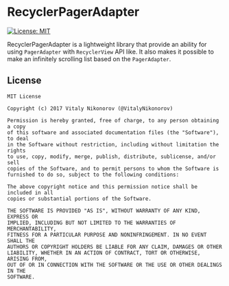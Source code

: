 # RecyclerPagerAdapter
[![License: MIT](https://img.shields.io/badge/License-MIT-yellow.svg)](https://opensource.org/licenses/MIT)

RecyclerPagerAdapter is a lightweight library that provide an ability for using `PagerAdapter` with `RecyclerView` API like. 
It also makes it possible to make an infinitely scrolling list based on the `PagerAdapter`.

## License
```
MIT License

Copyright (c) 2017 Vitaly Nikonorov (@VitalyNikonorov)

Permission is hereby granted, free of charge, to any person obtaining a copy
of this software and associated documentation files (the "Software"), to deal
in the Software without restriction, including without limitation the rights
to use, copy, modify, merge, publish, distribute, sublicense, and/or sell
copies of the Software, and to permit persons to whom the Software is
furnished to do so, subject to the following conditions:

The above copyright notice and this permission notice shall be included in all
copies or substantial portions of the Software.

THE SOFTWARE IS PROVIDED "AS IS", WITHOUT WARRANTY OF ANY KIND, EXPRESS OR
IMPLIED, INCLUDING BUT NOT LIMITED TO THE WARRANTIES OF MERCHANTABILITY,
FITNESS FOR A PARTICULAR PURPOSE AND NONINFRINGEMENT. IN NO EVENT SHALL THE
AUTHORS OR COPYRIGHT HOLDERS BE LIABLE FOR ANY CLAIM, DAMAGES OR OTHER
LIABILITY, WHETHER IN AN ACTION OF CONTRACT, TORT OR OTHERWISE, ARISING FROM,
OUT OF OR IN CONNECTION WITH THE SOFTWARE OR THE USE OR OTHER DEALINGS IN THE
SOFTWARE.
```

